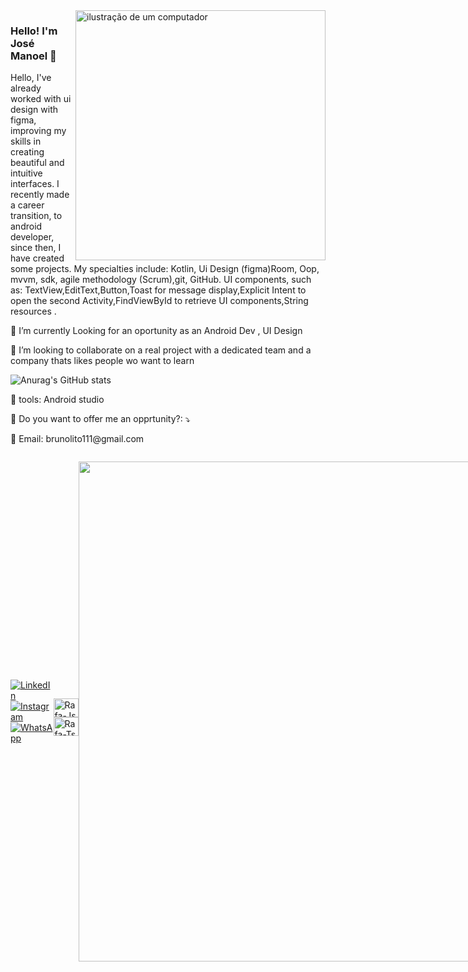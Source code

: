 <img src="https://raw.githubusercontent.com/MicaelliMedeiros/micaellimedeiros/master/image/computer-illustration.png" alt="ilustração de um computador" min-width="400px" max-width="400px" width="400px" align="right">

### Hello! I'm José Manoel 👋

 Hello, I've already worked with ui design with figma, improving my skills in creating beautiful and intuitive interfaces. I recently made a career transition, to android developer, since then, I have created some projects. My specialties include: Kotlin, Ui Design (figma)Room, Oop, mvvm, sdk, agile methodology (Scrum),git, GitHub.
UI components, such as: TextView,EditText,Button,Toast for message display,Explicit Intent to open the second Activity,FindViewById to retrieve UI components,String resources .
</p>

 🔭 I’m currently Looking for an oportunity as an Android Dev , UI Design
 
 👯 I’m looking to collaborate on a real project with a dedicated team and a company thats likes people wo want to learn
 
![Anurag's GitHub stats](https://github-readme-stats.vercel.app/api?username=RokyLGND&show_icons=true&theme=radical) 

<p align="left">

<p align="left">
  💼 tools: Android studio
</p>


<p align="left">
  💌 Do you want to offer me an opprtunity?: ⤵️
</p>

<p align="left">
  🦄 Email: brunolito111@gmail.com
</p>

<div style="display: flex; align-items: center;">



<p align="left">

  <a href="#" title="LinkedIn">
  <img src="https://img.shields.io/badge/-Linkedin-0e76a8?style=flat-square&logo=Linkedin&logoColor=white&link=[https://www.linkedin.com/in/jos%C3%A9-manoel-8485352a0/]" alt="LinkedIn"/></a>  

  <a href="#" title="Instagram">
  <img src="https://img.shields.io/badge/-Instagram-DF0174?style=flat-square&labelColor=DF0174&logo=instagram&logoColor=white&link=[https://www.instagram.com/oo_roky_]" alt="Instagram"/></a>
  
  <a href="#" title="WhatsApp">
  <img src="https://img.shields.io/badge/-WhatsApp-25d366?style=flat-square&labelColor=25d366&logo=whatsapp&logoColor=white&link=API-DO-SEU-WHATSAPP" alt="WhatsApp"/></a>
  
</p>

<div style="display: inline_block"><br>
  <img align="center" alt="Rafa-Js" height="30" width="40" src="https://cdn.jsdelivr.net/gh/devicons/devicon/icons/kotlin/kotlin-original.svg">
  <img align="center" alt="Rafa-Ts" height="30" width="40" src="https://cdn.jsdelivr.net/gh/devicons/devicon/icons/figma/figma-original.svg">

</div>



##

<p align="left">
  <a
    href="https://github.com/RokyLGND/github-profile-trophy"
    title="repositório de troféus"
  >
    <img
      width="800"
      src="https://github-profile-trophy.vercel.app/?username=RokyLGND&column=8&theme=darkhub&no-frame=true&no-bg=true"
    />
  </a>
</p>

![SdxZ (1)](https://github.com/RokyLGND/RokyLGND/assets/141725324/b2e3ce10-d446-4300-9718-8373675d31ea)



